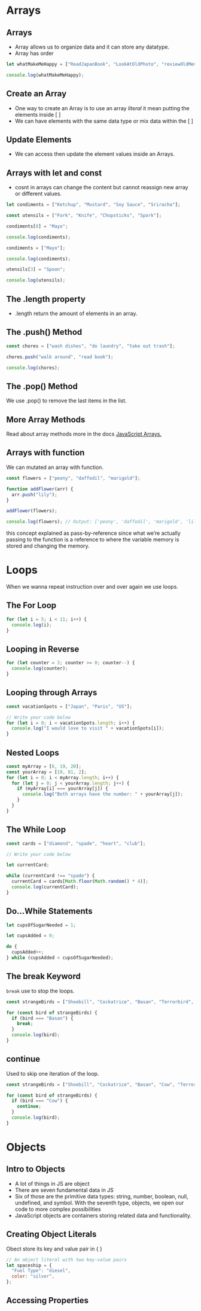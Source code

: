 # Arrays

## Arrays

- Array allows us to organize data and it can store any datatype.
- Array has order

```js
let whatMakeMeHappy = ["ReadJapanBook", "LookAtOldPhoto", "reviewOldMemory"];

console.log(whatMakeMeHappy);
```

## Create an Array

- One way to create an Array is to use an array _literal_ it mean putting the elements inside [ ]
- We can have elements with the same data type or mix data within the [ ]

## Update Elements

- We can access then update the element values inside an Arrays.

## Arrays with let and const

- cosnt in arrays can change the content but cannot reassign new array or different values.

```js
let condiments = ["Ketchup", "Mustard", "Soy Sauce", "Sriracha"];

const utensils = ["Fork", "Knife", "Chopsticks", "Spork"];

condiments[0] = "Mayo";

console.log(condiments);

condiments = ["Mayo"];

console.log(condiments);

utensils[3] = "Spoon";

console.log(utensils);
```

## The .length property

- .length return the amount of elements in an array.

## The .push() Method

```js
const chores = ["wash dishes", "do laundry", "take out trash"];

chores.push("walk around", "read book");

console.log(chores);
```

## The .pop() Method

We use .pop() to remove the last items in the list.

## More Array Methods

Read about array methods more in the docs
<a href="https://www.codecademy.com/resources/docs/javascript/arrays">JavaScript Arrays.</a>

## Arrays with function

We can mutated an array with function.

```js
const flowers = ["peony", "daffodil", "marigold"];

function addFlower(arr) {
  arr.push("lily");
}

addFlower(flowers);

console.log(flowers); // Output: ['peony', 'daffodil', 'marigold', 'lily']
```

this concept explained as pass-by-reference since what we’re actually passing to the function is a reference to where the variable memory is stored and changing the memory.

# Loops

When we wanna repeat instruction over and over again we use loops.

## The For Loop

```js
for (let i = 5; i < 11; i++) {
  console.log(i);
}
```

## Looping in Reverse

```js
for (let counter = 3; counter >= 0; counter--) {
  console.log(counter);
}
```

## Looping through Arrays

```js
const vacationSpots = ["Japan", "Paris", "US"];

// Write your code below
for (let i = 0; i < vacationSpots.length; i++) {
  console.log("I would love to visit " + vacationSpots[i]);
}
```

## Nested Loops

```js
const myArray = [6, 19, 20];
const yourArray = [19, 81, 2];
for (let i = 0; i < myArray.length; i++) {
  for (let j = 0; j < yourArray.length; j++) {
    if (myArray[i] === yourArray[j]) {
      console.log("Both arrays have the number: " + yourArray[j]);
    }
  }
}
```

## The While Loop

```js
const cards = ["diamond", "spade", "heart", "club"];

// Write your code below

let currentCard;

while (currentCard !== "spade") {
  currentCard = cards[Math.floor(Math.random() * 4)];
  console.log(currentCard);
}
```

## Do...While Statements

```js
let cupsOfSugarNeeded = 1;

let cupsAdded = 0;

do {
  cupsAdded++;
} while (cupsAdded < cupsOfSugarNeeded);
```

## The break Keyword

`break` use to stop the loops.

```js
const strangeBirds = ["Shoebill", "Cockatrice", "Basan", "Terrorbird", "Parotia", "Kakapo"];

for (const bird of strangeBirds) {
  if (bird === "Basan") {
    break;
  }
  console.log(bird);
}
```

## continue

Used to skip one iteration of the loop.

```js
const strangeBirds = ["Shoebill", "Cockatrice", "Basan", "Cow", "Terrorbird", "Parotia", "Kakapo"];

for (const bird of strangeBirds) {
  if (bird === "Cow") {
    continue;
  }
  console.log(bird);
}
```

# Objects

## Intro to Objects

- A lot of things in JS are object
- There are seven fundamental data in JS
- Six of those are the primitive data types: string, number, boolean, null, undefined, and symbol. With the seventh type, objects, we open our code to more complex possibilities
- JavaScript objects are containers storing related data and functionality.

## Creating Object Literals

Obect store its key and value pair in { }

```js
// An object literal with two key-value pairs
let spaceship = {
  "Fuel Type": "diesel",
  color: "silver",
};
```

## Accessing Properties
